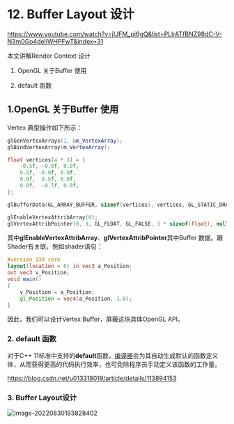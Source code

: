 # 12. Buffer Layout 设计

https://www.youtube.com/watch?v=jIJFM_pi6gQ&list=PLlrATfBNZ98dC-V-N3m0Go4deliWHPFwT&index=31

本文讲解Render Context 设计

1. OpenGL 关于Buffer 使用

1. default 函数

   

## 1.OpenGL 关于Buffer 使用

Vertex 典型操作如下所示：

```c++
glGenVertexArrays(1, &m_VertexArray);
glBindVertexArray(m_VertexArray);

float vertices[4 * 3] = {
    -0.5f, -0.0f, 0.0f,
    0.5f, -0.0f, 0.0f,
    0.0f,  0.5f, 0.0f,
    0.0f,  -0.5f, 0.0f,
};

glBufferData(GL_ARRAY_BUFFER, sizeof(vertices), vertices, GL_STATIC_DRAW);

glEnableVertexAttribArray(0);
glVertexAttribPointer(0, 3, GL_FLOAT, GL_FALSE, 3 * sizeof(float), nullptr);
```

其中**glEnableVertexAttribArray**、**glVertexAttribPointer**其中Buffer 数据。跟Shader有关联，例如shader语句：

```glsl
#version 330 core
layout(location = 0) in vec3 a_Position;
out vec3 v_Position;
void main()
{
    v_Position = a_Position;
    gl_Position = vec4(a_Position, 1.0);	
}
```

因此，我们可以设计Vertex Buffer，屏蔽这块具体OpenGL API。

### 2. default 函数

对于C++ 11标准中支持的**default**函数，[编译器](https://so.csdn.net/so/search?q=编译器&spm=1001.2101.3001.7020)会为其自动生成默认的函数定义体，从而获得更高的代码执行效率，也可免除程序员手动定义该函数的工作量。

https://blog.csdn.net/u013318019/article/details/113894153

### 3. Buffer Layout设计

![image-20220830193828402](C:\Users\dionysoslai\AppData\Roaming\Typora\typora-user-images\image-20220830193828402.png)

